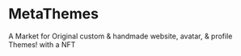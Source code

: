 # MetaThemes
A Market for Original custom &amp; handmade website, avatar, &amp; profile Themes! with a NFT
